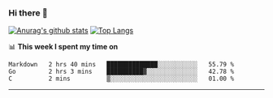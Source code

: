### Hi there 👋

<!--
**Yiwen-Chan/Yiwen-Chan** is a ✨ _special_ ✨ repository because its `README.md` (this file) appears on your GitHub profile.

Here are some ideas to get you started:

- 🔭 I’m currently working on ...
- 🌱 I’m currently learning ...
- 👯 I’m looking to collaborate on ...
- 🤔 I’m looking for help with ...
- 💬 Ask me about ...
- 📫 How to reach me: ...
- 😄 Pronouns: ...
- ⚡ Fun fact: ...
-->
[![Anurag's github stats](https://github-readme-stats.vercel.app/api?username=Yiwen-Chan)](https://github.com/anuraghazra/github-readme-stats)
[![Top Langs](https://github-readme-stats.vercel.app/api/top-langs/?username=Yiwen-Chan)](https://github.com/anuraghazra/github-readme-stats)

📊 **This week I spent my time on**
<!--START_SECTION:waka-->
```text
Markdown   2 hrs 40 mins   ██████████████░░░░░░░░░░░   55.79 % 
Go         2 hrs 3 mins    ██████████▓░░░░░░░░░░░░░░   42.78 % 
C          2 mins          ▒░░░░░░░░░░░░░░░░░░░░░░░░   01.00 % 
```
<!--END_SECTION:waka-->

***

